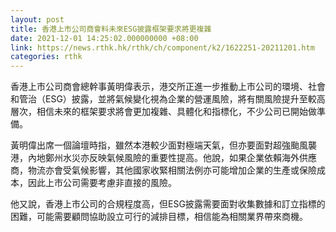 ```yaml
---
layout: post
title: 香港上市公司商會料未來ESG披露框架要求將更複雜
date: 2021-12-01 14:25:02.000000000 +08:00
link: https://news.rthk.hk/rthk/ch/component/k2/1622251-20211201.htm
categories: rthk
---
```


香港上市公司商會總幹事黃明偉表示，港交所正進一步推動上市公司的環境、社會和管治（ESG）披露，並將氣候變化視為企業的營運風險，將有關風險提升至較高層次，相信未來的框架要求將會更加複雜、具體化和指標化，不少公司已開始做準備。

黃明偉出席一個論壇時指，雖然本港較少面對極端天氣，但亦要面對超強颱風襲港，內地鄭州水災亦反映氣候風險的重要性提高。他說，如果企業依賴海外供應商，物流亦會受氣候影響，其他國家收緊相關法例亦可能增加企業的生產或保險成本，因此上市公司需要考慮非直接的風險。

他又說，香港上市公司的合規程度高，但ESG披露需要面對收集數據和訂立指標的困難，可能需要顧問協助設立可行的減排目標，相信能為相關業界帶來商機。
